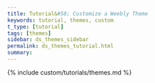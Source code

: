 ```yaml
---
title: Tutorial&#58; Customize a Weebly Theme
keywords: tutorial, themes, custom
t_type: [tutorial]
tags: [themes]
sidebar: ds_themes_sidebar
permalink: ds_themes_tutorial.html
summary:
---
```

{% include custom/tutorials/themes.md %}
